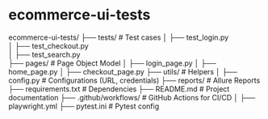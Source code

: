 # ecommerce-ui-tests

ecommerce-ui-tests/
├── tests/                  # Test cases
│   ├── test_login.py       
│   ├── test_checkout.py    
│   ├── test_search.py      
├── pages/                  # Page Object Model
│   ├── login_page.py
│   ├── home_page.py
│   ├── checkout_page.py
├── utils/                  # Helpers
│   ├── config.py           # Configurations (URL, credentials)
├── reports/                # Allure Reports
├── requirements.txt        # Dependencies
├── README.md               # Project documentation
├── .github/workflows/      # GitHub Actions for CI/CD
│   ├── playwright.yml
├── pytest.ini              # Pytest config

